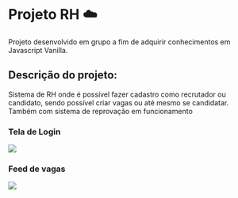 # Projeto RH ☁️


Projeto desenvolvido em grupo a fim de adquirir conhecimentos em Javascript Vanilla. <br>

## Descrição do projeto:

Sistema de RH onde é possível fazer cadastro como recrutador ou candidato, sendo possível criar vagas ou até mesmo se candidatar. Também com sistema de reprovação em funcionamento <br>

### Tela de Login
<img src="https://i.imgur.com/lcOgx9s.png" >

<br>

### Feed de vagas

<img src="https://i.imgur.com/Z6O1mY0.png" >




